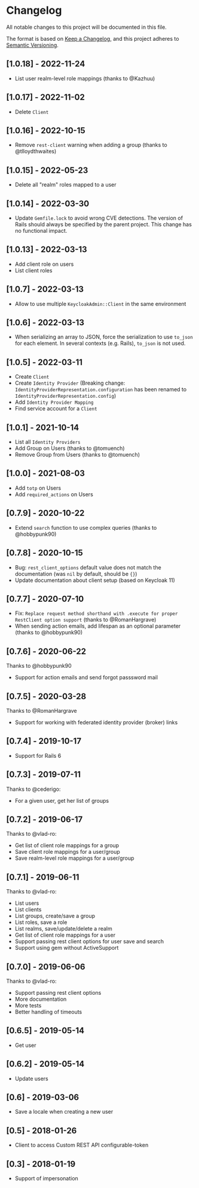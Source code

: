 # Changelog

All notable changes to this project will be documented in this file.

The format is based on [Keep a Changelog](https://keepachangelog.com/en/1.0.0/),
and this project adheres to [Semantic Versioning](https://semver.org/spec/v2.0.0.html).

## [1.0.18] - 2022-11-24

* List user realm-level role mappings (thanks to @Kazhuu) 

## [1.0.17] - 2022-11-02

* Delete `Client` 

## [1.0.16] - 2022-10-15

* Remove `rest-client` warning when adding a group (thanks to @tlloydthwaites)

## [1.0.15] - 2022-05-23

* Delete all "realm" roles mapped to a user

## [1.0.14] - 2022-03-30

* Update `Gemfile.lock` to avoid wrong CVE detections. The version of Rails should always be specified by the parent project. This change has no functional impact.

## [1.0.13] - 2022-03-13

* Add client role on users
* List client roles

## [1.0.7] - 2022-03-13

* Allow to use multiple `KeycloakAdmin::Client` in the same environment 

## [1.0.6] - 2022-03-13

* When serializing an array to JSON, force the serialization to use `to_json` for each element. In several contexts (e.g. Rails), `to_json` is not used.

## [1.0.5] - 2022-03-11

* Create `Client`
* Create `Identity Provider` (Breaking change: `IdentityProviderRepresentation.configuration` has been renamed to `IdentityProviderRepresentation.config`)
* Add `Identity Provider Mapping`
* Find service account for a `Client`

## [1.0.1] - 2021-10-14

* List all `Identity Providers`
* Add Group on Users (thanks to @tomuench)
* Remove Group from Users (thanks to @tomuench)

## [1.0.0] - 2021-08-03

* Add `totp` on Users
* Add `required_actions` on Users

## [0.7.9] - 2020-10-22

* Extend `search` function to use complex queries (thanks to @hobbypunk90)

## [0.7.8] - 2020-10-15

* Bug: `rest_client_options` default value does not match the documentation (was `nil` by default, should be `{}`)
* Update documentation about client setup (based on Keycloak 11)

## [0.7.7] - 2020-07-10

* Fix: `Replace request method shorthand with .execute for proper RestClient option support` (thanks to @RomanHargrave)
* When sending action emails, add lifespan as an optional parameter (thanks to @hobbypunk90)

## [0.7.6] - 2020-06-22

Thanks to @hobbypunk90 
* Support for action emails and send forgot passsword mail 

## [0.7.5] - 2020-03-28

Thanks to @RomanHargrave
* Support for working with federated identity provider (broker) links

## [0.7.4] - 2019-10-17

* Support for Rails 6

## [0.7.3] - 2019-07-11

Thanks to @cederigo:
* For a given user, get her list of groups

## [0.7.2] - 2019-06-17

Thanks to @vlad-ro:

* Get list of client role mappings for a group
* Save client role mappings for a user/group
* Save realm-level role mappings for a user/group

## [0.7.1] - 2019-06-11

Thanks to @vlad-ro:

* List users
* List clients
* List groups, create/save a group
* List roles, save a role
* List realms, save/update/delete a realm
* Get list of client role mappings for a user
* Support passing rest client options for user save and search
* Support using gem without ActiveSupport

## [0.7.0] - 2019-06-06

Thanks to @vlad-ro:

* Support passing rest client options
* More documentation
* More tests
* Better handling of timeouts

## [0.6.5] - 2019-05-14

* Get user

## [0.6.2] - 2019-05-14

* Update users

## [0.6] - 2019-03-06

* Save a locale when creating a new user

## [0.5] - 2018-01-26

* Client to access Custom REST API configurable-token

## [0.3] - 2018-01-19

* Support of impersonation